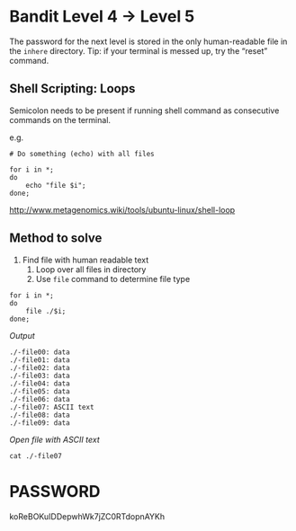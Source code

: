 # Bandit Level 4 -> Level 5

The password for the next level is stored in the only human-readable file in the `inhere` directory. Tip: if your terminal is messed up, try the “reset” command.

## Shell Scripting: Loops

Semicolon needs to be present if running shell command as consecutive commands on the terminal.

e.g.

```shell
# Do something (echo) with all files

for i in *;
do
    echo "file $i";
done;
```

http://www.metagenomics.wiki/tools/ubuntu-linux/shell-loop

## Method to solve

1. Find file with human readable text
   1. Loop over all files in directory
   1. Use `file` command to determine file type

```shell
for i in *;
do
    file ./$i;
done;
```

_Output_

```console
./-file00: data
./-file01: data
./-file02: data
./-file03: data
./-file04: data
./-file05: data
./-file06: data
./-file07: ASCII text
./-file08: data
./-file09: data
```

_Open file with ASCII text_

```shell
cat ./-file07
```

# PASSWORD

koReBOKuIDDepwhWk7jZC0RTdopnAYKh
